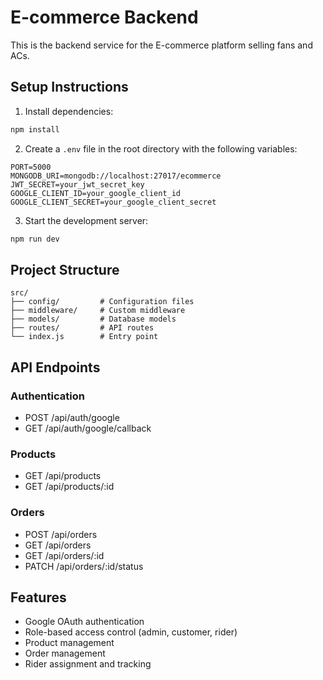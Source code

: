 # E-commerce Backend

This is the backend service for the E-commerce platform selling fans and ACs.

## Setup Instructions

1. Install dependencies:
```bash
npm install
```

2. Create a `.env` file in the root directory with the following variables:
```
PORT=5000
MONGODB_URI=mongodb://localhost:27017/ecommerce
JWT_SECRET=your_jwt_secret_key
GOOGLE_CLIENT_ID=your_google_client_id
GOOGLE_CLIENT_SECRET=your_google_client_secret
```

3. Start the development server:
```bash
npm run dev
```

## Project Structure

```
src/
├── config/         # Configuration files
├── middleware/     # Custom middleware
├── models/         # Database models
├── routes/         # API routes
└── index.js        # Entry point
```

## API Endpoints

### Authentication
- POST /api/auth/google
- GET /api/auth/google/callback

### Products
- GET /api/products
- GET /api/products/:id

### Orders
- POST /api/orders
- GET /api/orders
- GET /api/orders/:id
- PATCH /api/orders/:id/status

## Features

- Google OAuth authentication
- Role-based access control (admin, customer, rider)
- Product management
- Order management
- Rider assignment and tracking 